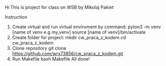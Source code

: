 Hi
This is project for class on WSB by Mikolaj Pakiet

Instruction
1. Create virtual and run virtual enviroment by command:
	pyton3 -m venv [name of venv e.g my_venv]
	source [name of venv]/bin/activate
2. Create folder for project:
	mkdir cw_praca_z_kodem
	cd cw_praca_z_kodem
3. Clone repository 
	git clone https://github.com/wrx73856/cw_praca_z_kodem.git
4. Run Makefile
	bash Makefile
All done!
